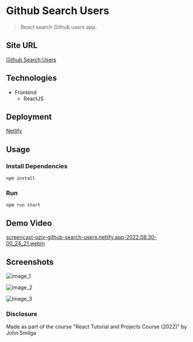 # Github Search Users

> React search Github users app.

## Site URL

[Github Search Users](https://oziv-github-search-users.netlify.app/)

## Technologies

- Frontend
  - ReactJS

## Deployment

[Netlify](https://www.netlify.com/)

## Usage

### Install Dependencies

```
npm install
```

### Run

```
npm run start
```

## Demo Video

[screencast-oziv-github-search-users.netlify.app-2022.08.30-00_24_21.webm](https://user-images.githubusercontent.com/89987476/187303904-fb62068d-b2f5-43fa-bc2e-6bde15b6d85f.webm)

## Screenshots

![image_1](https://user-images.githubusercontent.com/89987476/187302319-c4e3be89-7855-43c8-a4cf-7fce990dbae1.png)

![image_2](https://user-images.githubusercontent.com/89987476/187302308-80051207-3db3-4b58-b124-5435bbc1eaeb.png)

![image_3](https://user-images.githubusercontent.com/89987476/187302313-4e331ed8-0156-4b70-9ef8-65139284cfe9.png)

### Disclosure

Made as part of the course "React Tutorial and Projects Course (2022)" by John Smilga
